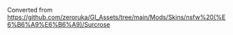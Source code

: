 Converted from https://github.com/zeroruka/GI_Assets/tree/main/Mods/Skins/nsfw%20(%E6%B6%A9%E6%B6%A9)/Surcrose
